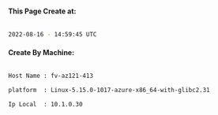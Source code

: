 
   
#### This Page Create at:

```bash

2022-08-16 - 14:59:45 UTC

```

#### Create By Machine:

```bash

Host Name : fv-az121-413

platform  : Linux-5.15.0-1017-azure-x86_64-with-glibc2.31

Ip Local  : 10.1.0.30

```

